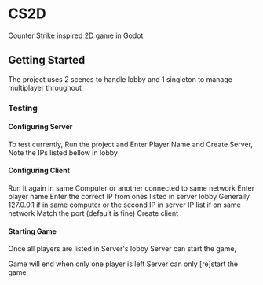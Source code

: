 # CS2D
Counter Strike inspired 2D game in Godot

## Getting Started

The project uses 2 scenes to handle lobby and 1 singleton to manage multiplayer throughout

### Testing

#### Configuring Server
To test currently, 
Run the project and Enter Player Name and Create Server, 
Note the IPs listed bellow in lobby

#### Configuring Client
Run it again in same Computer or another connected to same network
Enter player name Enter the correct IP from ones listed in server lobby 
Generally 127.0.0.1 if in same computer or the second IP in server IP list if on same network
Match the port (default is fine)
Create client

#### Starting Game
Once all players are listed in Server's lobby Server can start the game,

Game will end when only one player is left
Server can only [re]start the game
